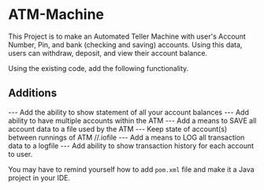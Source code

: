 # ATM-Machine

This Project is to make an Automated Teller Machine with user's Account Number, Pin, and bank (checking and saving) accounts.
Using this data, users can withdraw, deposit, and view their account balance.

Using the existing code, add the following functionality.

## Additions

--- Add the ability to show statement of all your account balances
--- Add ability to have multiple accounts within the ATM
--- Add a means to SAVE all account data to a file used by the ATM
--- Keep state of account(s) between runnings of ATM                //.iofile
--- Add a means to LOG all transaction data to a logfile
--- Add ability to show transaction history for each account to user.

You may have to remind yourself how to add `pom.xml` file and make it a Java project in your IDE.
